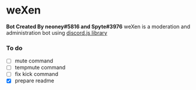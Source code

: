 # weXen 
**Bot Created By neoney#5816 and Spyte#3976**
weXen is a moderation and administration bot using [discord.js library]("https://discord.js.org")
### To do
- [ ] mute command
- [ ] tempmute command
- [ ] fix kick command
- [x] prepare readme
